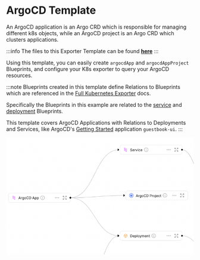 # ArgoCD Template

An ArgoCD application is an Argo CRD which is responsible for managing different k8s objects, while an ArgoCD project is an Argo CRD which clusters applications.

:::info
The files to this Exporter Template can be found **[here](https://github.com/port-labs/port-k8s-exporter-use-cases/tree/main/argocd)**
:::

Using this template, you can easily create `argocdApp` and `argocdAppProject` Blueprints, and configure your K8s exporter to query your ArgoCD resources.

:::note
Blueprints created in this template define Relations to Blueprints which are referenced in the [Full Kubernetes Exporter](../../../complete-use-cases/full-kubernetes-exporter.md) docs.

Specifically the Blueprints in this example are related to the [service](https://github.com/port-labs/k8s-exporter-example/blob/main/terraform/Service.tf) and [deployment](https://github.com/port-labs/k8s-exporter-example/blob/main/terraform/Deployment.tf) Blueprints.

This template covers ArgoCD Applications with Relations to Deployments and Services, like ArgoCD's [Getting Started](https://argo-cd.readthedocs.io/en/stable/getting_started/) application `guestbook-ui`.
:::

![Blueprints](../../../../static/img/integrations/k8s-exporter/argocd/blueprints.png)
